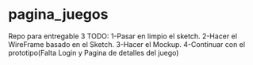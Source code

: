 # pagina_juegos
Repo para entregable 3
TODO: 
    1-Pasar en limpio el sketch.
    2-Hacer el WireFrame basado en el Sketch.
    3-Hacer el Mockup.
    4-Continuar con el prototipo(Falta Login y Pagina de detalles del juego)
